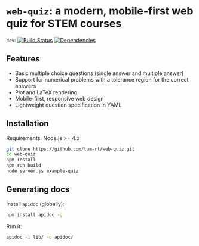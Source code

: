 # `web-quiz`: a modern, mobile-first web quiz for STEM courses

`dev`: [![Build Status](https://travis-ci.org/tum-rt/web-quiz.svg?branch=dev)](https://travis-ci.org/tum-rt/web-quiz)
[![Dependencies](https://david-dm.org/tum-rt/web-quiz/dev.svg)](https://david-dm.org/tum-rt/web-quiz/dev)

## Features
* Basic multiple choice questions (single answer and multiple answer)
* Support for numerical problems with a tolerance region for the correct answers
* Plot and LaTeX rendering
* Mobile-first, responsive web design
* Lightweight question specification in YAML

## Installation

Requirements: Node.js >= 4.x

```sh
git clone https://github.com/tum-rt/web-quiz.git
cd web-quiz
npm install
npm run build
node server.js example-quiz
```

## Generating docs
Install `apidoc` (globally):
```sh
npm install apidoc -g
```
Run it:
```sh
apidoc -i lib/ -o apidoc/
```
